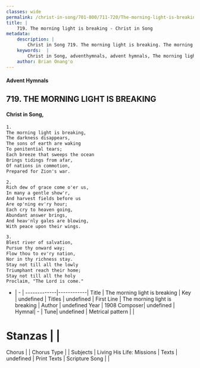 ```yaml
---
classes: wide
permalink: /christ-in-song/701-800/711-720/The-morning-light-is-breaking/
title: |
    719. The morning light is breaking - Christ in Song
metadata:
    description: |
        Christ in Song 719. The morning light is breaking. The morning light is breaking, The darkness disappears, The sons of earth are waking To penitential tears; Each breeze that sweeps the ocean Brings tidings from afar, Of nations in commotion, Prepared for Zion's war.
    keywords:  |
        Christ in Song, adventhymnals, advent hymnals, The morning light is breaking, The morning light is breaking. 
    author: Brian Onang'o
---
```


#### Advent Hymnals
## 719. THE MORNING LIGHT IS BREAKING
####  Christ in Song,

```txt
1.
The morning light is breaking,
The darkness disappears,
The sons of earth are waking
To penitential tears;
Each breeze that sweeps the ocean
Brings tidings from afar,
Of nations in commotion,
Prepared for Zion's war.

2.
Rich dew of grace come o'er us,
In many a gentle show'r,
And harvest fields before us
Are op'ning ev'ry hour;
Each cry to heaven going,
Abundant answer brings,
And heav'nly gales are blowing,
With peace upon their wings.

3.
Blest river of salvation,
Pursue thy onward way;
Flow thou to ev'ry nation, 
Nor in thy richness stay.
Stay not till all the lowly
Triumphant reach their home;
Stay not till all the holy
Proclaim, "The Lord is come."


```

- |   -  |
-------------|------------|
Title | The morning light is breaking |
Key | undefined |
Titles | undefined |
First Line | The morning light is breaking |
Author | undefined
Year | 1908
Composer| undefined |
Hymnal|  - |
Tune| undefined |
Metrical pattern | |
# Stanzas |  |
Chorus |  |
Chorus Type |  |
Subjects | Living His Life: Missions |
Texts | undefined |
Print Texts | 
Scripture Song |  |
    
